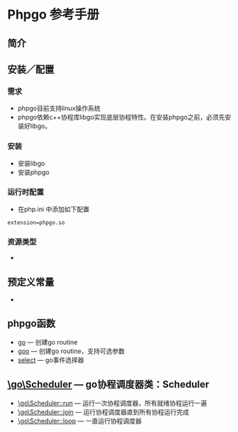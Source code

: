 # Phpgo 参考手册

## 简介
## 安装／配置
### 需求
- phpgo目前支持linux操作系统
- phpgo依赖c++协程库libgo实现底层协程特性。在安装phpgo之前，必须先安装好libgo。
### 安装
- 安装libgo
- 安装phpgo
### 运行时配置
- 在php.ini 中添加如下配置
```
extension=phpgo.so
```
### 资源类型
-
## 预定义常量
-
## phpgo函数
- [go](https://github.com/birdwyx/phpgo/md/go.md) — 创建go routine
- [goo](https://github.com/birdwyx/phpgo/md/go.md) — 创建go routine，支持可选参数
- [select](https://github.com/birdwyx/phpgo/md/select.md) — go事件选择器

## [\go\Scheduler](https://github.com/birdwyx/phpgo/md/scheduler.md) — go协程调度器类：Scheduler
- [\go\Scheduler::run](https://github.com/birdwyx/phpgo/md/scheduler-run.md) — 运行一次协程调度器，所有就绪协程运行一遍
- [\go\Scheduler::join](https://github.com/birdwyx/phpgo/md/scheduler-join.md) — 运行协程调度器直到所有协程运行完成
- [\go\Scheduler::loop](https://github.com/birdwyx/phpgo/md/scheduler-loop.md) — 一直运行协程调度器
